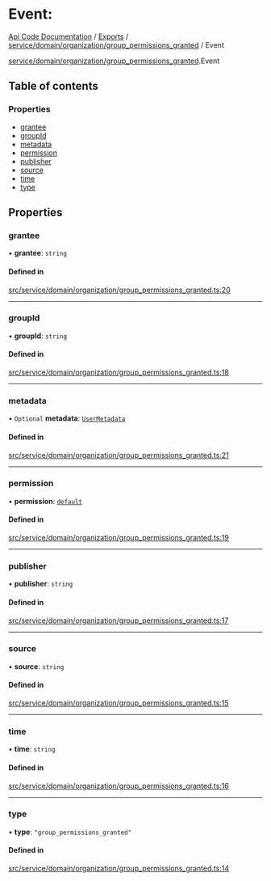 # Event: 
 
[Api Code Documentation](../README.md) / [Exports](../modules.md) / [service/domain/organization/group\_permissions\_granted](../modules/service_domain_organization_group_permissions_granted.md) / Event

[service/domain/organization/group\_permissions\_granted](../modules/service_domain_organization_group_permissions_granted.md).Event

## Table of contents

### Properties

- [grantee](service_domain_organization_group_permissions_granted.Event.md#grantee)
- [groupId](service_domain_organization_group_permissions_granted.Event.md#groupid)
- [metadata](service_domain_organization_group_permissions_granted.Event.md#metadata)
- [permission](service_domain_organization_group_permissions_granted.Event.md#permission)
- [publisher](service_domain_organization_group_permissions_granted.Event.md#publisher)
- [source](service_domain_organization_group_permissions_granted.Event.md#source)
- [time](service_domain_organization_group_permissions_granted.Event.md#time)
- [type](service_domain_organization_group_permissions_granted.Event.md#type)

## Properties

### grantee

• **grantee**: `string`

#### Defined in

[src/service/domain/organization/group_permissions_granted.ts:20](https://github.com/openkfw/TruBudget/blob/d07ad94/api/src/service/domain/organization/group_permissions_granted.ts#L20)

___

### groupId

• **groupId**: `string`

#### Defined in

[src/service/domain/organization/group_permissions_granted.ts:18](https://github.com/openkfw/TruBudget/blob/d07ad94/api/src/service/domain/organization/group_permissions_granted.ts#L18)

___

### metadata

• `Optional` **metadata**: [`UserMetadata`](../modules/service_domain_metadata.md#usermetadata)

#### Defined in

[src/service/domain/organization/group_permissions_granted.ts:21](https://github.com/openkfw/TruBudget/blob/d07ad94/api/src/service/domain/organization/group_permissions_granted.ts#L21)

___

### permission

• **permission**: [`default`](../modules/authz_intents.md#default)

#### Defined in

[src/service/domain/organization/group_permissions_granted.ts:19](https://github.com/openkfw/TruBudget/blob/d07ad94/api/src/service/domain/organization/group_permissions_granted.ts#L19)

___

### publisher

• **publisher**: `string`

#### Defined in

[src/service/domain/organization/group_permissions_granted.ts:17](https://github.com/openkfw/TruBudget/blob/d07ad94/api/src/service/domain/organization/group_permissions_granted.ts#L17)

___

### source

• **source**: `string`

#### Defined in

[src/service/domain/organization/group_permissions_granted.ts:15](https://github.com/openkfw/TruBudget/blob/d07ad94/api/src/service/domain/organization/group_permissions_granted.ts#L15)

___

### time

• **time**: `string`

#### Defined in

[src/service/domain/organization/group_permissions_granted.ts:16](https://github.com/openkfw/TruBudget/blob/d07ad94/api/src/service/domain/organization/group_permissions_granted.ts#L16)

___

### type

• **type**: ``"group_permissions_granted"``

#### Defined in

[src/service/domain/organization/group_permissions_granted.ts:14](https://github.com/openkfw/TruBudget/blob/d07ad94/api/src/service/domain/organization/group_permissions_granted.ts#L14)
